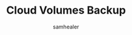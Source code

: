 ---
title: "Cloud Volumes Backup"
layout: post
year: 2020
tag: magpie
image: https://sergiokopplin.github.io/indigo/assets/images/jekyll-logo-light-solid.png
headerImage: true
projects: true
hidden: true # don't count this post in blog pagination
description: "This is a simple and minimalist template for Jekyll for those who likes to eat noodles."
category: project
author: samhealer
externalLink: false
---